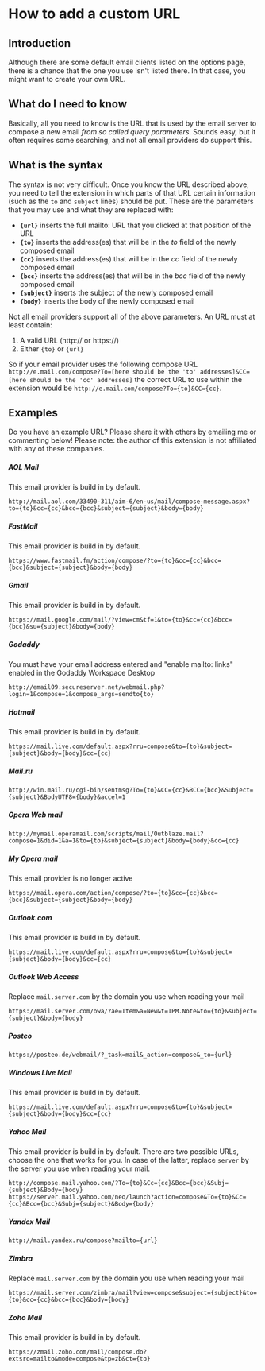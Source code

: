 # How to add a custom URL #

## Introduction ##

Although there are some default email clients listed on the options page, there is a chance that the one you use isn't listed there. In that case, you might want to create your own URL.

## What do I need to know ##

Basically, all you need to know is the URL that is used by the email server to compose a new email _from so called query parameters_. Sounds easy, but it often requires some searching, and not all email providers do support this.

## What is the syntax ##
The syntax is not very difficult. Once you know the URL described above, you need to tell the extension in which parts of that URL certain information (such as the `to` and `subject` lines) should be put. These are the parameters that you may use and what they are replaced with:

 * **`{url}`** inserts the full mailto: URL that you clicked at that position of the URL
 * **`{to}`** inserts the address(es) that will be in the _to_ field of the newly composed email
 * **`{cc}`** inserts the address(es) that will be in the _cc_ field of the newly composed email
 * **`{bcc}`** inserts the address(es) that will be in the _bcc_ field of the newly composed email
 * **`{subject}`** inserts the subject of the newly composed email
 * **`{body}`** inserts the body of the newly composed email

Not all email providers support all of the above parameters. An URL must at least contain:
  1. A valid URL (http:// or https://)
  1. Either `{to}` or `{url}`
  
So if your email provider uses the following compose URL
`http://e.mail.com/compose?To=[here should be the 'to' addresses]&CC=[here should be the 'cc' addresses]`
the correct URL to use within the extension would be
`http://e.mail.com/compose?To={to}&CC={cc}`.

## Examples ##
Do you have an example URL? Please share it with others by emailing me or commenting below!
Please note: the author of this extension is not affiliated with any of these companies.

##### AOL Mail #####
This email provider is build in by default.
```
http://mail.aol.com/33490-311/aim-6/en-us/mail/compose-message.aspx?to={to}&cc={cc}&bcc={bcc}&subject={subject}&body={body}
```

##### FastMail #####
This email provider is build in by default.
```
https://www.fastmail.fm/action/compose/?to={to}&cc={cc}&bcc={bcc}&subject={subject}&body={body}
```

##### Gmail #####
This email provider is build in by default.
```
https://mail.google.com/mail/?view=cm&tf=1&to={to}&cc={cc}&bcc={bcc}&su={subject}&body={body}
```

##### Godaddy #####
You must have your email address entered and "enable mailto: links" enabled in the Godaddy Workspace Desktop
```
http://email09.secureserver.net/webmail.php?login=1&compose=1&compose_args=sendto{to}
```

##### Hotmail #####
This email provider is build in by default.
```
https://mail.live.com/default.aspx?rru=compose&to={to}&subject={subject}&body={body}&cc={cc}
```

##### Mail.ru #####
```
http://win.mail.ru/cgi-bin/sentmsg?To={to}&CC={cc}&BCC={bcc}&Subject={subject}&BodyUTF8={body}&accel=1
```

##### Opera Web mail #####
```
http://mymail.operamail.com/scripts/mail/Outblaze.mail?compose=1&did=1&a=1&to={to}&subject={subject}&body={body}&cc={cc}
```

##### My Opera mail #####
This email provider is no longer active
```
https://mail.opera.com/action/compose/?to={to}&cc={cc}&bcc={bcc}&subject={subject}&body={body}
```

##### Outlook.com #####
This email provider is build in by default.
```
https://mail.live.com/default.aspx?rru=compose&to={to}&subject={subject}&body={body}&cc={cc}
```

##### Outlook Web Access #####
Replace `mail.server.com` by the domain you use when reading your mail
```
https://mail.server.com/owa/?ae=Item&a=New&t=IPM.Note&to={to}&subject={subject}&body={body}
```

##### Posteo #####
```
https://posteo.de/webmail/?_task=mail&_action=compose&_to={url}
```

##### Windows Live Mail #####
This email provider is build in by default.
```
https://mail.live.com/default.aspx?rru=compose&to={to}&subject={subject}&body={body}&cc={cc}
```

##### Yahoo Mail #####
This email provider is build in by default. There are two possible URLs, choose the one that works for you. In case of the latter, replace `server` by the server you use when reading your mail.
```
http://compose.mail.yahoo.com/?To={to}&Cc={cc}&Bcc={bcc}&Subj={subject}&Body={body}
https://server.mail.yahoo.com/neo/launch?action=compose&To={to}&Cc={cc}&Bcc={bcc}&Subj={subject}&Body={body}
```

##### Yandex Mail #####
```
http://mail.yandex.ru/compose?mailto={url}
```

##### Zimbra #####
Replace `mail.server.com` by the domain you use when reading your mail
```
https://mail.server.com/zimbra/mail?view=compose&subject={subject}&to={to}&cc={cc}&bcc={bcc}&body={body}
```

##### Zoho Mail #####
This email provider is build in by default.
```
https://zmail.zoho.com/mail/compose.do?extsrc=mailto&mode=compose&tp=zb&ct={to}
```

